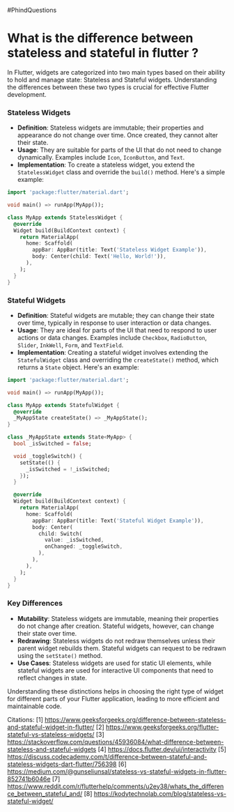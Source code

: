 #PhindQuestions 

# What is the difference between stateless and stateful in flutter ?

In Flutter, widgets are categorized into two main types based on their ability to hold and manage state: Stateless and Stateful widgets. Understanding the differences between these two types is crucial for effective Flutter development.

### Stateless Widgets

- **Definition**: Stateless widgets are immutable; their properties and appearance do not change over time. Once created, they cannot alter their state.
- **Usage**: They are suitable for parts of the UI that do not need to change dynamically. Examples include `Icon`, `IconButton`, and `Text`.
- **Implementation**: To create a stateless widget, you extend the `StatelessWidget` class and override the `build()` method. Here's a simple example:

```dart
import 'package:flutter/material.dart';

void main() => runApp(MyApp());

class MyApp extends StatelessWidget {
  @override
  Widget build(BuildContext context) {
    return MaterialApp(
      home: Scaffold(
        appBar: AppBar(title: Text('Stateless Widget Example')),
        body: Center(child: Text('Hello, World!')),
      ),
    );
  }
}
```

### Stateful Widgets

- **Definition**: Stateful widgets are mutable; they can change their state over time, typically in response to user interaction or data changes.
- **Usage**: They are ideal for parts of the UI that need to respond to user actions or data changes. Examples include `Checkbox`, `RadioButton`, `Slider`, `InkWell`, `Form`, and `TextField`.
- **Implementation**: Creating a stateful widget involves extending the `StatefulWidget` class and overriding the `createState()` method, which returns a `State` object. Here's an example:

```dart
import 'package:flutter/material.dart';

void main() => runApp(MyApp());

class MyApp extends StatefulWidget {
  @override
  _MyAppState createState() => _MyAppState();
}

class _MyAppState extends State<MyApp> {
  bool _isSwitched = false;

  void _toggleSwitch() {
    setState(() {
      _isSwitched = !_isSwitched;
    });
  }

  @override
  Widget build(BuildContext context) {
    return MaterialApp(
      home: Scaffold(
        appBar: AppBar(title: Text('Stateful Widget Example')),
        body: Center(
          child: Switch(
            value: _isSwitched,
            onChanged: _toggleSwitch,
          ),
        ),
      ),
    );
  }
}
```

### Key Differences

- **Mutability**: Stateless widgets are immutable, meaning their properties do not change after creation. Stateful widgets, however, can change their state over time.
- **Redrawing**: Stateless widgets do not redraw themselves unless their parent widget rebuilds them. Stateful widgets can request to be redrawn using the `setState()` method.
- **Use Cases**: Stateless widgets are used for static UI elements, while stateful widgets are used for interactive UI components that need to reflect changes in state.

Understanding these distinctions helps in choosing the right type of widget for different parts of your Flutter application, leading to more efficient and maintainable code.

Citations:
[1] https://www.geeksforgeeks.org/difference-between-stateless-and-stateful-widget-in-flutter/
[2] https://www.geeksforgeeks.org/flutter-stateful-vs-stateless-widgets/
[3] https://stackoverflow.com/questions/45936084/what-difference-between-stateless-and-stateful-widgets
[4] https://docs.flutter.dev/ui/interactivity
[5] https://discuss.codecademy.com/t/difference-between-stateful-and-stateless-widgets-dart-flutter/756398
[6] https://medium.com/@gunseliunsal/stateless-vs-stateful-widgets-in-flutter-852741b6046e
[7] https://www.reddit.com/r/flutterhelp/comments/u2ey38/whats_the_difference_between_stateful_and/
[8] https://kodytechnolab.com/blog/stateless-vs-stateful-widget/